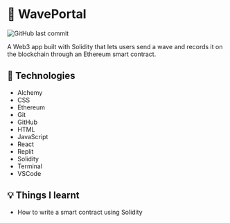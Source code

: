 # :wave: WavePortal

![GitHub last commit](https://img.shields.io/github/last-commit/xanderbylo/my-wave-portal) 

 A Web3 app built with Solidity that lets users send a wave and records it on the blockchain through an Ethereum smart contract.

## :floppy_disk: Technologies

* Alchemy
* CSS
* Ethereum
* Git
* GitHub
* HTML
* JavaScript
* React
* Replit
* Solidity
* Terminal
* VSCode

## :bulb: Things I learnt

* How to write a smart contract using Solidity